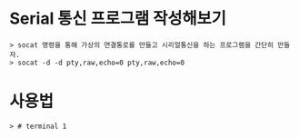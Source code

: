 # Serial 통신 프로그램 작성해보기
	> socat 명령을 통해 가상의 연결통로를 만들고 시리얼통신을 하는 프로그램을 간단히 만들자.
	> socat -d -d pty,raw,echo=0 pty,raw,echo=0


# 사용법

	> # terminal 1
	
